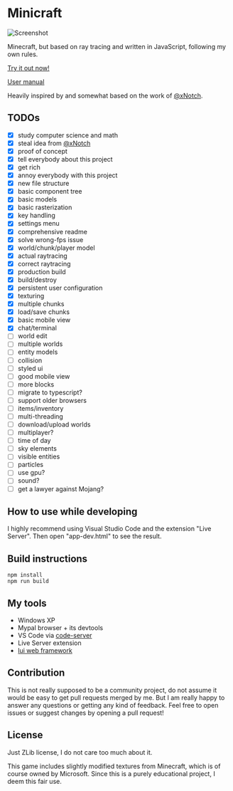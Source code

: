 # Minicraft

![Screenshot](https://l3p3.de/media/minicraft1.png)

Minecraft, but based on ray tracing and written in JavaScript, following my own rules.

[Try it out now!](https://l3p3.de/minicraft)

[User manual](https://github.com/L3P3/minicraft/wiki)

Heavily inspired by and somewhat based on the work of [@xNotch](https://github.com/xNotch).

## TODOs

- [x] study computer science and math
- [x] steal idea from [@xNotch](https://github.com/xNotch)
- [x] proof of concept
- [x] tell everybody about this project
- [x] get rich
- [x] annoy everybody with this project
- [x] new file structure
- [x] basic component tree
- [x] basic models
- [x] basic rasterization
- [x] key handling
- [x] settings menu
- [x] comprehensive readme
- [x] solve wrong-fps issue
- [x] world/chunk/player model
- [x] actual raytracing
- [x] correct raytracing
- [x] production build
- [x] build/destroy
- [x] persistent user configuration
- [x] texturing
- [x] multiple chunks
- [x] load/save chunks
- [x] basic mobile view
- [x] chat/terminal
- [ ] world edit
- [ ] multiple worlds
- [ ] entity models
- [ ] collision
- [ ] styled ui
- [ ] good mobile view
- [ ] more blocks
- [ ] migrate to typescript?
- [ ] support older browsers
- [ ] items/inventory
- [ ] multi-threading
- [ ] download/upload worlds
- [ ] multiplayer?
- [ ] time of day
- [ ] sky elements
- [ ] visible entities
- [ ] particles
- [ ] use gpu?
- [ ] sound?
- [ ] get a lawyer against Mojang?

## How to use while developing

I highly recommend using Visual Studio Code and the extension "Live Server". Then open "app-dev.html" to see the result.

## Build instructions

```
npm install
npm run build
```

## My tools

- Windows XP
- Mypal browser + its devtools
- VS Code via [code-server](https://github.com/cdr/code-server)
- Live Server extension
- [lui web framework](https://github.com/L3P3/lui)

## Contribution

This is not really supposed to be a community project, do not assume it would be easy to get pull requests merged by me. But I am really happy to answer any questions or getting any kind of feedback. Feel free to open issues or suggest changes by opening a pull request!

## License

Just ZLib license, I do not care too much about it.

This game includes slightly modified textures from Minecraft, which is of course owned by Microsoft. Since this is a purely educational project, I deem this fair use.
